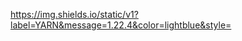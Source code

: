 https://img.shields.io/static/v1?label=YARN&message=1.22.4&color=lightblue&style=<STYLE>&logo=<LOGO>
<h1 align="center">ToDoList</h1>

## Descrição do Projeto
<p align="center">API para criação de uma lista de tarefas</p>


